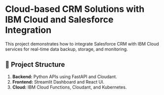 
# Cloud-based CRM Solutions with IBM Cloud and Salesforce Integration

This project demonstrates how to integrate Salesforce CRM with IBM Cloud services for real-time data backup, storage, and monitoring.

## 📂 Project Structure
1. **Backend:** Python APIs using FastAPI and Cloudant.
2. **Frontend:** Streamlit Dashboard and React UI.
3. **Cloud:** IBM Cloud Functions, Cloudant, and Kubernetes.


